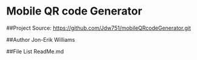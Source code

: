 # Mobile QR code Generator

##Project Source: https://github.com/Jdw751/mobileQRcodeGenerator.git

##Author
Jon-Erik Williams


##File List
ReadMe.md


